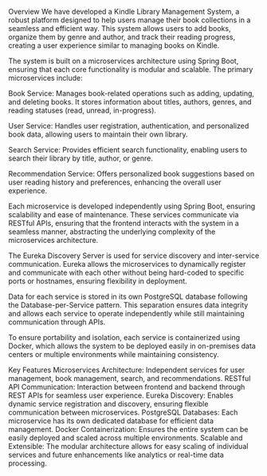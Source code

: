 Overview
We have developed a Kindle Library Management System, a robust platform designed to help users manage their book collections in a seamless and efficient way. This system allows users to add books, organize them by genre and author, and track their reading progress, creating a user experience similar to managing books on Kindle.

The system is built on a microservices architecture using Spring Boot, ensuring that each core functionality is modular and scalable. The primary microservices include:

Book Service: Manages book-related operations such as adding, updating, and deleting books. It stores information about titles, authors, genres, and reading statuses (read, unread, in-progress).

User Service: Handles user registration, authentication, and personalized book data, allowing users to maintain their own library.

Search Service: Provides efficient search functionality, enabling users to search their library by title, author, or genre.

Recommendation Service: Offers personalized book suggestions based on user reading history and preferences, enhancing the overall user experience.

Each microservice is developed independently using Spring Boot, ensuring scalability and ease of maintenance. These services communicate via RESTful APIs, ensuring that the frontend interacts with the system in a seamless manner, abstracting the underlying complexity of the microservices architecture.

The Eureka Discovery Server is used for service discovery and inter-service communication. Eureka allows the microservices to dynamically register and communicate with each other without being hard-coded to specific ports or hostnames, ensuring flexibility in deployment.

Data for each service is stored in its own PostgreSQL database following the Database-per-Service pattern. This separation ensures data integrity and allows each service to operate independently while still maintaining communication through APIs.

To ensure portability and isolation, each service is containerized using Docker, which allows the system to be deployed easily in on-premises data centers or multiple environments while maintaining consistency.

Key Features
Microservices Architecture: Independent services for user management, book management, search, and recommendations.
RESTful API Communication: Interaction between frontend and backend through REST APIs for seamless user experience.
Eureka Discovery: Enables dynamic service registration and discovery, ensuring flexible communication between microservices.
PostgreSQL Databases: Each microservice has its own dedicated database for efficient data management.
Docker Containerization: Ensures the entire system can be easily deployed and scaled across multiple environments.
Scalable and Extensible: The modular architecture allows for easy scaling of individual services and future enhancements like analytics or real-time data processing.